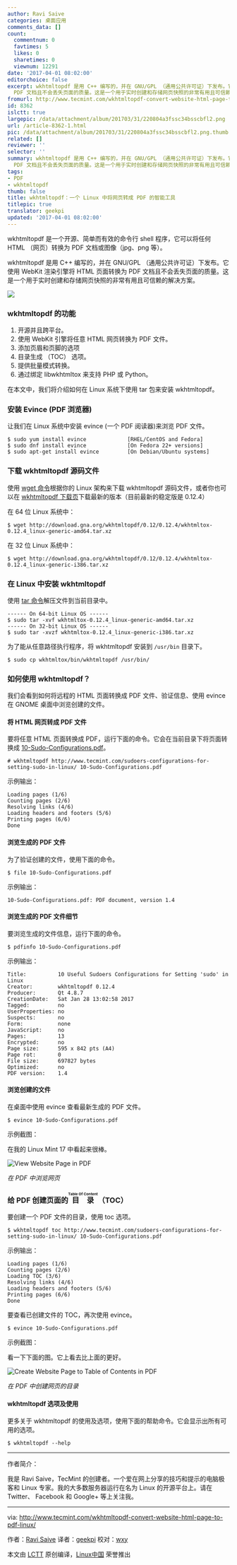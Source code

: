 ```yaml
---
author: Ravi Saive
categories: 桌面应用
comments_data: []
count:
  commentnum: 0
  favtimes: 5
  likes: 0
  sharetimes: 0
  viewnum: 12291
date: '2017-04-01 08:02:00'
editorchoice: false
excerpt: wkhtmltopdf 是用 C++ 编写的，并在 GNU/GPL （通用公共许可证）下发布。它使用 WebKit 渲染引擎将 HTML 页面转换为
  PDF 文档且不会丢失页面的质量。这是一个用于实时创建和存储网页快照的非常有用且可信赖的解决方案。
fromurl: http://www.tecmint.com/wkhtmltopdf-convert-website-html-page-to-pdf-linux/
id: 8362
islctt: true
largepic: /data/attachment/album/201703/31/220804a3fssc34bsscbfl2.png
url: /article-8362-1.html
pic: /data/attachment/album/201703/31/220804a3fssc34bsscbfl2.png.thumb.jpg
related: []
reviewer: ''
selector: ''
summary: wkhtmltopdf 是用 C++ 编写的，并在 GNU/GPL （通用公共许可证）下发布。它使用 WebKit 渲染引擎将 HTML 页面转换为
  PDF 文档且不会丢失页面的质量。这是一个用于实时创建和存储网页快照的非常有用且可信赖的解决方案。
tags:
- PDF
- wkhtmltopdf
thumb: false
title: wkhtmltopdf：一个 Linux 中将网页转成 PDF 的智能工具
titlepic: true
translator: geekpi
updated: '2017-04-01 08:02:00'
---
```


wkhtmltopdf 是一个开源、简单而有效的命令行 shell 程序，它可以将任何 HTML （网页）转换为 PDF 文档或图像（jpg、png 等）。


wkhtmltopdf 是用 C++ 编写的，并在 GNU/GPL （通用公共许可证）下发布。它使用 WebKit 渲染引擎将 HTML 页面转换为 PDF 文档且不会丢失页面的质量。这是一个用于实时创建和存储网页快照的非常有用且可信赖的解决方案。


![](/data/attachment/album/201703/31/220804a3fssc34bsscbfl2.png)


### wkhtmltopdf 的功能


1. 开源并且跨平台。
2. 使用 WebKit 引擎将任意 HTML 网页转换为 PDF 文件。
3. 添加页眉和页脚的选项
4. 目录生成 （TOC） 选项。
5. 提供批量模式转换。
6. 通过绑定 libwkhtmltox 来支持 PHP 或 Python。


在本文中，我们将介绍如何在 Linux 系统下使用 tar 包来安装 wkhtmltopdf。


### 安装 Evince (PDF 浏览器)


让我们在 Linux 系统中安装 evince (一个 PDF 阅读器)来浏览 PDF 文件。



```
$ sudo yum install evince             [RHEL/CentOS and Fedora]
$ sudo dnf install evince             [On Fedora 22+ versions]
$ sudo apt-get install evince         [On Debian/Ubuntu systems]

```

### 下载 wkhtmltopdf 源码文件


使用 [wget 命令](/tag-wget.html)根据你的 Linux 架构来下载 wkhtmltopdf 源码文件，或者你也可以在 [wkhtmltopdf 下载页](http://wkhtmltopdf.org/downloads.html)下载最新的版本（目前最新的稳定版是 0.12.4）


在 64 位 Linux 系统中：



```
$ wget http://download.gna.org/wkhtmltopdf/0.12/0.12.4/wkhtmltox-0.12.4_linux-generic-amd64.tar.xz

```

在 32 位 Linux 系统中：



```
$ wget http://download.gna.org/wkhtmltopdf/0.12/0.12.4/wkhtmltox-0.12.4_linux-generic-i386.tar.xz

```

### 在 Linux 中安装 wkhtmltopdf


使用 [tar 命令](/tag-tar.html)解压文件到当前目录中。



```
------ On 64-bit Linux OS ------
$ sudo tar -xvf wkhtmltox-0.12.4_linux-generic-amd64.tar.xz 
------ On 32-bit Linux OS ------
$ sudo tar -xvzf wkhtmltox-0.12.4_linux-generic-i386.tar.xz 

```

为了能从任意路径执行程序，将 wkhtmltopdf 安装到 `/usr/bin` 目录下。



```
$ sudo cp wkhtmltox/bin/wkhtmltopdf /usr/bin/

```

### 如何使用 wkhtmltopdf？


我们会看到如何将远程的 HTML 页面转换成 PDF 文件、验证信息、使用 evince 在 GNOME 桌面中浏览创建的文件。


#### 将 HTML 网页转成 PDF 文件


要将任意 HTML 页面转换成 PDF，运行下面的命令。它会在当前目录下将页面转换成 [10-Sudo-Configurations.pdf](http://www.tecmint.com/sudoers-configurations-for-setting-sudo-in-linux/)。



```
# wkhtmltopdf http://www.tecmint.com/sudoers-configurations-for-setting-sudo-in-linux/ 10-Sudo-Configurations.pdf

```

示例输出：



```
Loading pages (1/6)
Counting pages (2/6)
Resolving links (4/6)
Loading headers and footers (5/6)
Printing pages (6/6)
Done

```

#### 浏览生成的 PDF 文件


为了验证创建的文件，使用下面的命令。



```
$ file 10-Sudo-Configurations.pdf

```

示例输出：



```
10-Sudo-Configurations.pdf: PDF document, version 1.4

```

#### 浏览生成的 PDF 文件细节


要浏览生成的文件信息，运行下面的命令。



```
$ pdfinfo 10-Sudo-Configurations.pdf

```

示例输出：



```
Title:          10 Useful Sudoers Configurations for Setting 'sudo' in Linux
Creator:        wkhtmltopdf 0.12.4
Producer:       Qt 4.8.7
CreationDate:   Sat Jan 28 13:02:58 2017
Tagged:         no
UserProperties: no
Suspects:       no
Form:           none
JavaScript:     no
Pages:          13
Encrypted:      no
Page size:      595 x 842 pts (A4)
Page rot:       0
File size:      697827 bytes
Optimized:      no
PDF version:    1.4

```

#### 浏览创建的文件


在桌面中使用 evince 查看最新生成的 PDF 文件。



```
$ evince 10-Sudo-Configurations.pdf

```

示例截图：


在我的 Linux Mint 17 中看起来很棒。


![View Website Page in PDF](/data/attachment/album/201703/31/220810fybro6v2o72bda99.png)


*在 PDF 中浏览网页*


### 给 PDF 创建页面的 <ruby> 目录 <rp>  （ </rp> <rt>  Table Of Content </rt> <rp>  ） </rp></ruby>（TOC）


要创建一个 PDF 文件的目录，使用 toc 选项。



```
$ wkhtmltopdf toc http://www.tecmint.com/sudoers-configurations-for-setting-sudo-in-linux/ 10-Sudo-Configurations.pdf

```

示例输出：



```
Loading pages (1/6)
Counting pages (2/6)
Loading TOC (3/6)
Resolving links (4/6)
Loading headers and footers (5/6)
Printing pages (6/6)
Done

```

要查看已创建文件的 TOC，再次使用 evince。



```
$ evince 10-Sudo-Configurations.pdf

```

示例截图：


看一下下面的图。它上看去比上面的更好。


![Create Website Page to Table of Contents in PDF](/data/attachment/album/201703/31/220811d9e4d2296d416ze3.png)


*在 PDF 中创建网页的目录*


#### wkhtmltopdf 选项及使用


更多关于 wkhtmltopdf 的使用及选项，使用下面的帮助命令。它会显示出所有可用的选项。



```
$ wkhtmltopdf --help

```



---


作者简介：


我是 Ravi Saive，TecMint 的创建者。一个爱在网上分享的技巧和提示的电脑极客和 Linux 专家。我的大多数服务器运行在名为 Linux 的开源平台上。请在 Twitter、 Facebook 和 Google+ 等上关注我。




---


via: <http://www.tecmint.com/wkhtmltopdf-convert-website-html-page-to-pdf-linux/>


作者：[Ravi Saive](http://www.tecmint.com/author/admin/) 译者：[geekpi](https://github.com/geekpi) 校对：[wxy](https://github.com/wxy)


本文由 [LCTT](https://github.com/LCTT/TranslateProject) 原创编译，[Linux中国](https://linux.cn/) 荣誉推出